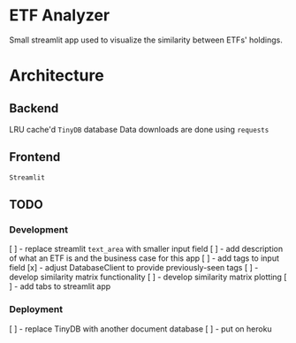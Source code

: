 # ETF Analyzer
Small streamlit app used to visualize the similarity between ETFs' holdings.

# Architecture
## Backend
LRU cache'd `TinyDB` database
Data downloads are done using `requests`

## Frontend
`Streamlit`

## TODO
### Development
[ ] - replace streamlit `text_area` with smaller input field
[ ] - add description of what an ETF is and the business case for this app
[ ] - add tags to input field
    [x] - adjust DatabaseClient to provide previously-seen tags
[ ] - develop similarity matrix functionality
[ ] - develop similarity matrix plotting
[ ] - add tabs to streamlit app
### Deployment
[ ] - replace TinyDB with another document database
[ ] - put on heroku
